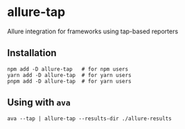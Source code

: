 # allure-tap

Allure integration for frameworks using tap-based reporters

## Installation

```shell
npm add -D allure-tap   # for npm users
yarn add -D allure-tap  # for yarn users
pnpm add -D allure-tap  # for yarn users
```

## Using with `ava`

```shell
ava --tap | allure-tap --results-dir ./allure-results
```
